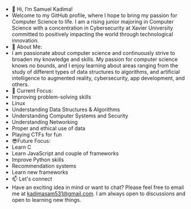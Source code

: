 - 👋 Hi, I’m Samuel Kadima!
- Welcome to my GitHub profile, where I hope to bring my passion for Computer Science to life. I am a rising junior majoring in Computer Science with a concentration in Cybersecurity at Xavier University committed to positively impacting the world through technological innovation.  
- 🌟 About Me:
- I am passionate about computer science and continuously strive to broaden my knowledge and skills. My passion for computer science knows no bounds, and I enjoy learning about areas ranging from the study of different types of data structures to algorithms, and artificial intelligence to augmented reality, cybersecurity, app development, and others.
- 👀 Current Focus:
- Improving problem-solving skills
- Linux
- Understanding Data Structures & Algorithms
- Understanding Computer Systems and Security
- Understanding Networking
- Proper and ethical use of data
- Playing CTFs for fun
- 😎Future Focus:
- Learn C
- Learn JavaScript and couple of frameworks
- Improve Python skills
- Recommendation systems
- Learn new frameworks
- 📫 Let's connect
- Have an exciting idea in mind or want to chat? Please feel free to email me at kadimasam531@gmail.com. I am always open to discussions and open to learning new things.
<!---
KadiSam01/KadiSam01 is a ✨ special ✨ repository because its `README.md` (this file) appears on your GitHub profile.
You can click the Preview link to take a look at your changes.
--->
